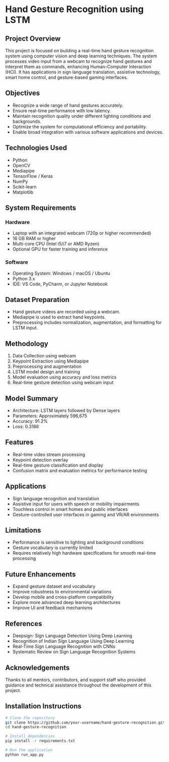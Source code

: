 
# Hand Gesture Recognition using LSTM

## Project Overview

This project is focused on building a real-time hand gesture recognition system using computer vision and deep learning techniques. The system processes video input from a webcam to recognize hand gestures and interpret them as commands, enhancing Human-Computer Interaction (HCI). It has applications in sign language translation, assistive technology, smart home control, and gesture-based gaming interfaces.

## Objectives

- Recognize a wide range of hand gestures accurately.
- Ensure real-time performance with low latency.
- Maintain recognition quality under different lighting conditions and backgrounds.
- Optimize the system for computational efficiency and portability.
- Enable broad integration with various software applications and devices.

## Technologies Used

- Python
- OpenCV
- Mediapipe
- TensorFlow / Keras
- NumPy
- Scikit-learn
- Matplotlib

## System Requirements

### Hardware
- Laptop with an integrated webcam (720p or higher recommended)
- 16 GB RAM or higher
- Multi-core CPU (Intel i5/i7 or AMD Ryzen)
- Optional GPU for faster training and inference

### Software
- Operating System: Windows / macOS / Ubuntu
- Python 3.x
- IDE: VS Code, PyCharm, or Jupyter Notebook

## Dataset Preparation

- Hand gesture videos are recorded using a webcam.
- Mediapipe is used to extract hand keypoints.
- Preprocessing includes normalization, augmentation, and formatting for LSTM input.

## Methodology

1. Data Collection using webcam
2. Keypoint Extraction using Mediapipe
3. Preprocessing and augmentation
4. LSTM model design and training
5. Model evaluation using accuracy and loss metrics
6. Real-time gesture detection using webcam input

## Model Summary

- Architecture: LSTM layers followed by Dense layers
- Parameters: Approximately 596,675
- Accuracy: 91.2%
- Loss: 0.3186

## Features

- Real-time video stream processing
- Keypoint detection overlay
- Real-time gesture classification and display
- Confusion matrix and evaluation metrics for performance testing

## Applications

- Sign language recognition and translation
- Assistive input for users with speech or mobility impairments
- Touchless control in smart homes and public interfaces
- Gesture-controlled user interfaces in gaming and VR/AR environments

## Limitations

- Performance is sensitive to lighting and background conditions
- Gesture vocabulary is currently limited
- Requires relatively high hardware specifications for smooth real-time processing

## Future Enhancements

- Expand gesture dataset and vocabulary
- Improve robustness to environmental variations
- Develop mobile and cross-platform compatibility
- Explore more advanced deep learning architectures
- Improve UI and feedback mechanisms

## References

- Deepsign: Sign Language Detection Using Deep Learning  
- Recognition of Indian Sign Language Using Deep Learning  
- Real-Time Sign Language Recognition with CNNs  
- Systematic Review on Sign Language Recognition Systems

## Acknowledgements

Thanks to all mentors, contributors, and support staff who provided guidance and technical assistance throughout the development of this project.

## Installation Instructions

```bash
# Clone the repository
git clone https://github.com/your-username/hand-gesture-recognition.git
cd hand-gesture-recognition

# Install dependencies
pip install -r requirements.txt

# Run the application
python run_app.py
```
